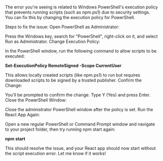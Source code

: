 The error you're seeing is related to Windows PowerShell's execution policy that prevents running scripts (such as npm.ps1) due to security settings. You can fix this by changing the execution policy for PowerShell.

Steps to fix the issue:
Open PowerShell as Administrator:

Press the Windows key, search for "PowerShell", right-click on it, and select Run as Administrator.
Change Execution Policy:

In the PowerShell window, run the following command to allow scripts to be executed:

**Set-ExecutionPolicy RemoteSigned -Scope CurrentUser**

This allows locally created scripts (like npm.ps1) to run but requires downloaded scripts to be signed by a trusted publisher.
Confirm the Change:

You'll be prompted to confirm the change. Type Y (Yes) and press Enter.
Close the PowerShell Window:

Close the administrator PowerShell window after the policy is set.
Run the React App Again:

Open a new regular PowerShell or Command Prompt window and navigate to your project folder, then try running npm start again:

**npm start**

This should resolve the issue, and your React app should now start without the script execution error. Let me know if it works!
